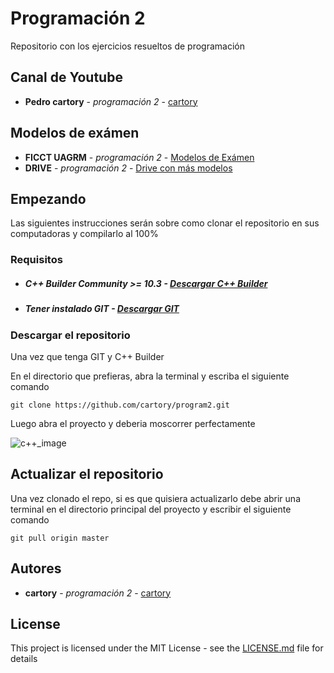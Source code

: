 # Programación 2

Repositorio con los ejercicios resueltos de programación
## Canal de Youtube
* **Pedro cartory** - *programación 2* - [cartory](https://www.youtube.com/channel/UCQu3fZWiFFybOE4T9AJXC7A?view_as=subscriber)    
## Modelos de exámen
* **FICCT UAGRM** - *programación 2* - [Modelos de Exámen](https://github.com/ficct/Apuntes/blob/master/Materias/INF210%20-%20Programacion%20II/Programacion_II_Modelo_de_Examen.pdf)
* **DRIVE** - *programación 2* - [Drive con más modelos](https://drive.google.com/folderview?id=1wXCSpHoY2cy_JaCQFnPVjxZHB4QZNnoT)
## Empezando

Las siguientes instrucciones serán sobre como clonar el 
repositorio en sus computadoras y compilarlo al 100%
### Requisitos
-  ##### C++ Builder Community >= 10.3 - [Descargar C++ Builder](https://www.embarcadero.com/products/cbuilder/starter/free-download)
-   ##### Tener instalado GIT - [Descargar GIT](https://git-scm.com/downloads)

### Descargar el repositorio

Una vez que tenga GIT y C++ Builder

En el directorio que prefieras, abra la terminal y escriba el siguiente comando

```
git clone https://github.com/cartory/program2.git
```

Luego abra el proyecto y deberia moscorrer perfectamente

![c++_image](https://cdn.discordapp.com/attachments/637038014203166773/742031032424988832/README.png)


## Actualizar el repositorio

Una vez clonado el repo, si es que quisiera actualizarlo debe abrir una terminal en el directorio principal del proyecto y escribir el siguiente comando

```
git pull origin master
```


## Autores

* **cartory** - *programación 2* - [cartory](https://github.com/cartory)

## License

This project is licensed under the MIT License - see the [LICENSE.md](LICENSE.md) file for details
